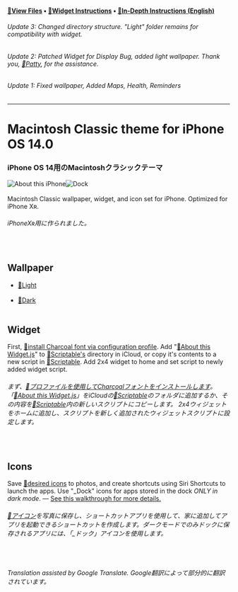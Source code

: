 #### [&#128279;View Files](https://github.com/MisutaaUrufu/iOS-System-14-Theme/tree/master/Files) • [&#128279;Widget Instructions](#widget) • [&#128279;In-Depth Instructions (English)](https://github.com/MisutaaUrufu/iOS-System-14-Theme/blob/master/README%20In-depth%20%5BEN%5D.md)<br/>

###### Update 3: Changed directory structure. "Light" folder remains for compatibility with widget.
###### Update 2: Patched Widget for Display Bug, added light wallpaper. Thank you, [&#128279;Patty](https://twitter.com/adamsandlerfanx), for the assistance.<br/>
###### Update 1: Fixed wallpaper, Added Maps, Health, Reminders<br/>

--------

# Macintosh Classic theme for iPhone OS 14.0
### iPhone OS 14用のMacintoshクラシックテーマ
![About this iPhone](https://raw.githubusercontent.com/MisutaaUrufu/iOS-System-14-Theme/master/Light/Marketing/about.JPG)![Dock](https://raw.githubusercontent.com/MisutaaUrufu/iOS-System-14-Theme/master/Light/Marketing/dock.png)<br/><br/>
Macintosh Classic wallpaper, widget, and icon set for iPhone. Optimized for iPhone Xʀ.<br/>
###### iPhoneXʀ用に作られました。
<br/>

## Wallpaper
* [&#128279;Light](https://github.com/MisutaaUrufu/iOS-System-14-Theme/blob/master/Files/Background_Xʀ_Light.png)<br/><br/>
* [&#128279;Dark](https://github.com/MisutaaUrufu/iOS-System-14-Theme/blob/master/Files/Background_Xʀ.png)<br/><br/>

## Widget
First, [&#128279;install Charcoal font via configuration profile](https://github.com/MisutaaUrufu/iOS-System-14-Theme/raw/master/Files/Charcoal%20Sans-Serif%20by%20Apple%20Inc..mobileconfig). Add "[&#128279;About this Widget.js](https://github.com/MisutaaUrufu/iOS-System-14-Theme/blob/master/Files/Scriptable/About%20This%20Widget.js)" to [&#128279;Scriptable's](https://scriptable.app) directory in iCloud, or copy it's contents to a new script in [&#128279;Scriptable](https://scriptable.app). Add 2x4 widget to home and set script to newly added widget script.<br/>
###### まず、[&#128279;プロファイルを使用してCharcoalフォントをインストールします](https://github.com/MisutaaUrufu/iOS-System-14-Theme/raw/master/Files/Charcoal%20Sans-Serif%20by%20Apple%20Inc..mobileconfig)。「[&#128279;About this Widget.js](https://github.com/MisutaaUrufu/iOS-System-14-Theme/blob/master/Files/Scriptable/About%20This%20Widget.js)」をiCloudの[&#128279;Scriptable](https://scriptable.app)のフォルダに追加するか、その内容を[&#128279;Scriptable](https://scriptable.app)内の新しいスクリプトにコピーします。 2x4ウィジェットをホームに追加し、スクリプトを新しく追加されたウィジェットスクリプトに設定します。
<br/>

## Icons
Save [&#128279;desired icons](https://github.com/MisutaaUrufu/iOS-System-14-Theme/tree/master/Files/Icons) to photos, and create shortcuts using Siri Shortcuts to launch the apps. Use "_Dock" icons for apps stored in the dock *ONLY in dark mode*. — [See this walkthrough for more details.](https://www.macrumors.com/how-to/change-app-icons/)<br/>
###### [&#128279;アイコン](https://github.com/MisutaaUrufu/iOS-System-14-Theme/tree/master/Files/Icons)を写真に保存し、ショートカットアプリを使用して、家に追加してアプリを起動できるショートカットを作成します。ダークモードでのみドックに保存されるアプリには、「_ドック」アイコンを使用します。
<br/>

###### Translation assisted by Google Translate. Google翻訳によって部分的に翻訳されています。
